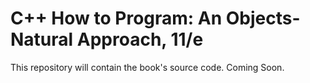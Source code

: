 # C++ How to Program: An Objects-Natural Approach, 11/e
This repository will contain the book's source code. Coming Soon.
